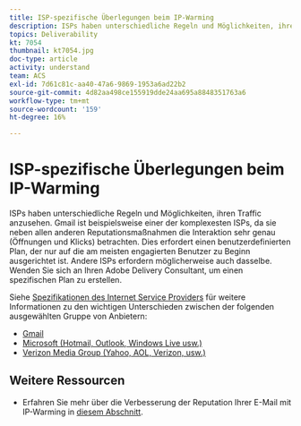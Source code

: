 ```yaml
---
title: ISP-spezifische Überlegungen beim IP-Warming
description: ISPs haben unterschiedliche Regeln und Möglichkeiten, ihren Traffic anzusehen. Dies erfordert einen benutzerdefinierten Plan, der nur auf die am meisten engagierten Benutzer zu Beginn ausgerichtet ist.
topics: Deliverability
kt: 7054
thumbnail: kt7054.jpg
doc-type: article
activity: understand
team: ACS
exl-id: 7d61c81c-aa40-47a6-9869-1953a6ad22b2
source-git-commit: 4d82aa498ce155919dde24aa695a8848351763a6
workflow-type: tm+mt
source-wordcount: '159'
ht-degree: 16%

---
```


# ISP-spezifische Überlegungen beim IP-Warming

ISPs haben unterschiedliche Regeln und Möglichkeiten, ihren Traffic anzusehen. Gmail ist beispielsweise einer der komplexesten ISPs, da sie neben allen anderen Reputationsmaßnahmen die Interaktion sehr genau (Öffnungen und Klicks) betrachten. Dies erfordert einen benutzerdefinierten Plan, der nur auf die am meisten engagierten Benutzer zu Beginn ausgerichtet ist. Andere ISPs erfordern möglicherweise auch dasselbe. Wenden Sie sich an Ihren Adobe Delivery Consultant, um einen spezifischen Plan zu erstellen.

Siehe [Spezifikationen des Internet Service Providers](/help/internet-service-provider-specifics/overview.md) für weitere Informationen zu den wichtigen Unterschieden zwischen der folgenden ausgewählten Gruppe von Anbietern:

* [Gmail](/help/internet-service-provider-specifics/gmail.md)
* [Microsoft (Hotmail, Outlook, Windows Live usw.)](/help/internet-service-provider-specifics/microsoft.md)
* [Verizon Media Group (Yahoo, AOL, Verizon, usw.)](/help/internet-service-provider-specifics/verizon-media-group.md)

## Weitere Ressourcen

* Erfahren Sie mehr über die Verbesserung der Reputation Ihrer E-Mail mit IP-Warming in [diesem Abschnitt](/help/additional-resources/increase-reputation-with-ip-warming.md).
